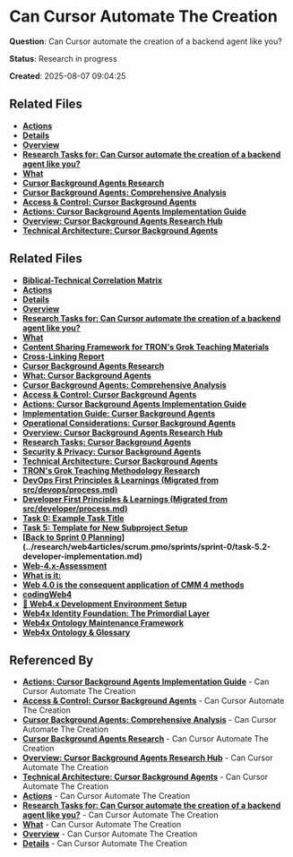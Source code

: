 # Can Cursor Automate The Creation

**Question**: Can Cursor automate the creation of a backend agent like you?

**Status**: Research in progress

**Created**: 2025-08-07 09:04:25

## Related Files

- **[Actions](../research/can-cursor-automate-the-creation/actions.md)**
- **[Details](../research/can-cursor-automate-the-creation/details.md)**
- **[Overview](../research/can-cursor-automate-the-creation/overview.md)**
- **[Research Tasks for: Can Cursor automate the creation of a backend agent like you?](../research/can-cursor-automate-the-creation/research-tasks.md)**
- **[What](../research/can-cursor-automate-the-creation/what.md)**
- **[Cursor Background Agents Research](../research/cursor-background-agents/0_topic.md)**
- **[Cursor Background Agents: Comprehensive Analysis](../research/cursor-background-agents/2_answer.md)**
- **[Access & Control: Cursor Background Agents](../research/cursor-background-agents/access-control.md)**
- **[Actions: Cursor Background Agents Implementation Guide](../research/cursor-background-agents/actions.md)**
- **[Overview: Cursor Background Agents Research Hub](../research/cursor-background-agents/overview.md)**
- **[Technical Architecture: Cursor Background Agents](../research/cursor-background-agents/technical-architecture.md)**

## Related Files

- **[Biblical-Technical Correlation Matrix](../research/biblical-technical-correlation.md)**
- **[Actions](../research/can-cursor-automate-the-creation/actions.md)**
- **[Details](../research/can-cursor-automate-the-creation/details.md)**
- **[Overview](../research/can-cursor-automate-the-creation/overview.md)**
- **[Research Tasks for: Can Cursor automate the creation of a backend agent like you?](../research/can-cursor-automate-the-creation/research-tasks.md)**
- **[What](../research/can-cursor-automate-the-creation/what.md)**
- **[Content Sharing Framework for TRON's Grok Teaching Materials](../research/content-sharing-framework.md)**
- **[Cross-Linking Report](../research/crosslink_report.md)**
- **[Cursor Background Agents Research](../research/cursor-background-agents/0_topic.md)**
- **[What: Cursor Background Agents](../research/cursor-background-agents/1_what.md)**
- **[Cursor Background Agents: Comprehensive Analysis](../research/cursor-background-agents/2_answer.md)**
- **[Access & Control: Cursor Background Agents](../research/cursor-background-agents/access-control.md)**
- **[Actions: Cursor Background Agents Implementation Guide](../research/cursor-background-agents/actions.md)**
- **[Implementation Guide: Cursor Background Agents](../research/cursor-background-agents/implementation-guide.md)**
- **[Operational Considerations: Cursor Background Agents](../research/cursor-background-agents/operational-considerations.md)**
- **[Overview: Cursor Background Agents Research Hub](../research/cursor-background-agents/overview.md)**
- **[Research Tasks: Cursor Background Agents](../research/cursor-background-agents/research-tasks.md)**
- **[Security & Privacy: Cursor Background Agents](../research/cursor-background-agents/security-privacy.md)**
- **[Technical Architecture: Cursor Background Agents](../research/cursor-background-agents/technical-architecture.md)**
- **[TRON's Grok Teaching Methodology Research](../research/grok-teaching-research-analysis.md)**
- **[DevOps First Principles & Learnings (Migrated from src/devops/process.md)](../research/web4articles/scrum.pmo/roles/DevOps/process.md)**
- **[Developer First Principles & Learnings (Migrated from src/developer/process.md)](../research/web4articles/scrum.pmo/roles/Developer/process.md)**
- **[Task 0: Example Task Title](../research/web4articles/scrum.pmo/roles/PO/sprint-n-template/task-0-example-task.md)**
- **[Task 5: Template for New Subproject Setup](../research/web4articles/scrum.pmo/sprints/sprint-0/task-5-template-new-subproject.md)**
- **[[Back to Sprint 0 Planning](./planning.md)](../research/web4articles/scrum.pmo/sprints/sprint-0/task-5.2-developer-implementation.md)**
- **[Web-4.x-Assessment](../research/web4x-codingWeb4-wiki/Web-4.x-Assessment.md)**
- **[What is it:](../research/web4x-codingWeb4-wiki/Web-4.x-Home.md)**
- **[Web 4.0 is the consequent application of CMM 4 methods ](../research/web4x-codingWeb4-wiki/Why-4.0.md)**
- **[codingWeb4](../research/web4x-codingWeb4/README.md)**
- **[🧭 Web4.x Development Environment Setup](../research/web4x-codingWeb4/web4-env-setup/README.md)**
- **[Web4x Identity Foundation: The Primordial Layer](../research/web4x-identity-foundation.md)**
- **[Web4x Ontology Maintenance Framework](../research/web4x-ontology-maintenance.md)**
- **[Web4x Ontology & Glossary  ](../research/web4x-ontology.md)**
## Referenced By

- **[Actions: Cursor Background Agents Implementation Guide](../research/cursor-background-agents/actions.md)** - Can Cursor Automate The Creation
- **[Access & Control: Cursor Background Agents](../research/cursor-background-agents/access-control.md)** - Can Cursor Automate The Creation
- **[Cursor Background Agents: Comprehensive Analysis](../research/cursor-background-agents/2_answer.md)** - Can Cursor Automate The Creation
- **[Cursor Background Agents Research](../research/cursor-background-agents/0_topic.md)** - Can Cursor Automate The Creation
- **[Overview: Cursor Background Agents Research Hub](../research/cursor-background-agents/overview.md)** - Can Cursor Automate The Creation
- **[Technical Architecture: Cursor Background Agents](../research/cursor-background-agents/technical-architecture.md)** - Can Cursor Automate The Creation
- **[Actions](../research/can-cursor-automate-the-creation/actions.md)** - Can Cursor Automate The Creation
- **[Research Tasks for: Can Cursor automate the creation of a backend agent like you?](../research/can-cursor-automate-the-creation/research-tasks.md)** - Can Cursor Automate The Creation
- **[What](../research/can-cursor-automate-the-creation/what.md)** - Can Cursor Automate The Creation
- **[Overview](../research/can-cursor-automate-the-creation/overview.md)** - Can Cursor Automate The Creation
- **[Details](../research/can-cursor-automate-the-creation/details.md)** - Can Cursor Automate The Creation
